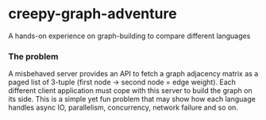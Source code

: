 # creepy-graph-adventure
A hands-on experience on graph-building to compare different languages

### The problem
A misbehaved server provides an API to fetch a graph adjacency matrix as a paged list of 3-tuple (first node -> second node = edge weight). Each different client application must cope with this server to build the graph on its side.
This is a simple yet fun problem that may show how each language handles async IO, parallelism, concurrency, network failure and so on.
